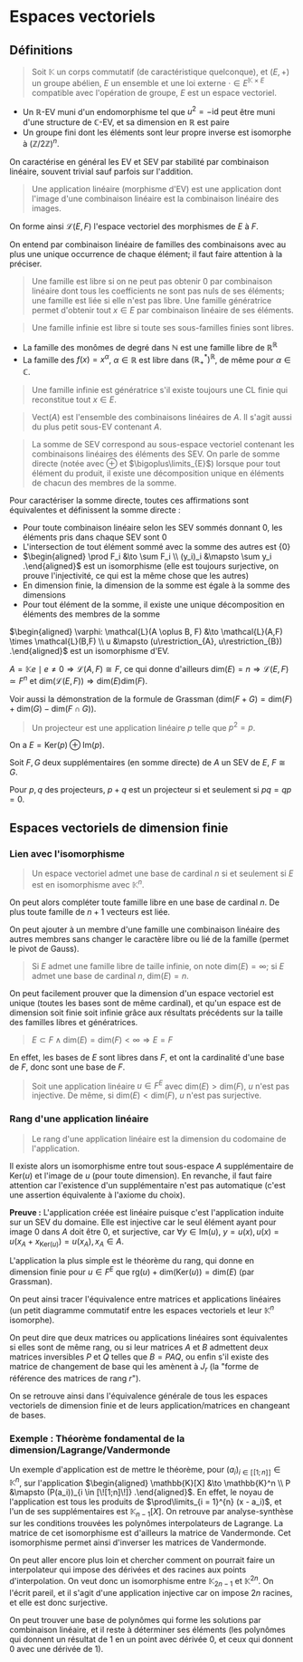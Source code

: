 # Espaces vectoriels
## Définitions
> Soit $\mathbb{K}$ un corps commutatif (de caractéristique quelconque),
> et $(E,+)$ un groupe abélien, $E$ un ensemble et une loi externe $\cdot \in E^{\mathbb{K} \times E}$
> compatible avec l'opération de groupe, $E$ est un espace vectoriel.

- Un $\mathbb{R}$-EV muni d'un endomorphisme tel que $u^2 = - \text{id}$ peut
  être muni d'une structure de $\mathbb{C}$-EV, et sa dimension en $\mathbb{R}$
  est paire
- Un groupe fini dont les éléments sont leur propre inverse est isomorphe à
  $(\mathbb{Z} / 2 \mathbb{Z})^n$.

On caractérise en général les EV et SEV par stabilité par combinaison linéaire,
souvent trivial sauf parfois sur l'addition.

> Une application linéaire (morphisme d'EV) est une application dont l'image d'une
> combinaison linéaire est la combinaison linéaire des images.

On forme ainsi $\mathcal{L}(E,F)$ l'espace vectoriel des morphismes de $E$ à
$F$.

On entend par combinaison linéaire de familles des combinaisons avec au plus une unique
occurrence de chaque élément; il faut faire attention à la préciser.

> Une famille est libre si on ne peut pas obtenir $0$ par combinaison linéaire
> dont tous les coefficients ne sont pas nuls de ses éléments; une famille est
> liée si elle n'est pas libre. Une famille génératrice permet d'obtenir tout $x
> \in E$ par combinaison linéaire de ses éléments.

> Une famille infinie est libre si toute ses sous-familles finies sont libres.

- La famille des monômes de degré dans $\mathbb{N}$ est une famille libre de $\mathbb{R}^{\mathbb{R}}$
- La famille des $f(x) = x^{\alpha}$, $\alpha \in \mathbb{R}$ est libre dans $(\mathbb{R}_{+}^{\ast})^{\mathbb{R}}$,
  de même pour $\alpha \in \mathbb{C}$.

> Une famille infinie est génératrice s'il existe toujours une CL finie qui
> reconstitue tout $x \in E$.

> $\text{Vect}(A)$ est l'ensemble des combinaisons linéaires de $A$. Il s'agit
> aussi du plus petit sous-EV contenant $A$.

> La somme de SEV correspond au sous-espace vectoriel contenant les combinaisons
> linéaires des éléments des SEV. On parle de somme directe (notée avec $\oplus$
> et $\bigoplus\limits_{E}$) lorsque pour tout élément du produit, il existe une
> décomposition unique en éléments de chacun des membres de la somme.

Pour caractériser la somme directe, toutes ces affirmations sont équivalentes et
définissent la somme directe :
- Pour toute combinaison linéaire selon les SEV sommés donnant $0$, les éléments
  pris dans chaque SEV sont $0$
- L'intersection de tout élément sommé avec la somme des autres est $\{0\}$
- $\begin{aligned} \prod F_i &\to \sum F_i \\ (y_i)_i &\mapsto \sum y_i .\end{aligned}$
  est un isomorphisme (elle est toujours surjective, on prouve l'injectivité, ce
  qui est la même chose que les autres)
- En dimension finie, la dimension de la somme est égale à la somme des
  dimensions
- Pour tout élément de la somme, il existe une unique décomposition en éléments
  des membres de la somme

$\begin{aligned} \varphi: \mathcal{L}(A \oplus B, F) &\to \mathcal{L}(A,F) \times \mathcal{L}(B,F) \\ u &\mapsto (u\restriction_{A}, u\restriction_{B}) .\end{aligned}$
est un isomorphisme d'EV.

$A = \mathbb{K} e \mid e \neq 0 \Rightarrow \mathcal{L}(A,F) \cong F$,
ce qui donne d'ailleurs $\text{dim}(E) = n \Rightarrow \mathcal{L}(E,F) \simeq F^n$
et $\text{dim}(\mathcal{L}(E,F)) \Rightarrow \text{dim}(E) \text{dim}(F)$.

Voir aussi la démonstration de la formule de Grassman
($\text{dim}(F + G) = \text{dim}(F) + \text{dim}(G) - \text{dim}(F \cap G)$).

> Un projecteur est une application linéaire $p$ telle que $p^2 = p$.

On a $E = \text{Ker}(p) \oplus \text{Im}(p)$.

Soit $F,G$ deux supplémentaires (en somme directe) de $A$ un SEV de $E$, $F \cong G$.

Pour $p, q$ des projecteurs, $p + q$ est un projecteur si et seulement si $pq = qp = 0$.

## Espaces vectoriels de dimension finie
### Lien avec l'isomorphisme
> Un espace vectoriel admet une base de cardinal $n$ si et seulement si $E$ est en
> isomorphisme avec $\mathbb{K}^{n}$.

On peut alors compléter toute famille libre en une base de cardinal $n$.
De plus toute famille de $n + 1$ vecteurs est liée.

On peut ajouter à un membre d'une famille une combinaison linéaire des autres
membres sans changer le caractère libre ou lié de la famille (permet le pivot de
Gauss).

> Si $E$ admet une famille libre de taille infinie, on note $\text{dim}(E) = \infty$;
> si $E$ admet une base de cardinal $n$, $\text{dim}(E) = n$.

On peut facilement prouver que la dimension d'un espace vectoriel est unique
(toutes les bases sont de même cardinal), et qu'un espace est de dimension soit
finie soit infinie grâce aux résultats précédents sur la taille des familles
libres et génératrices.

> $E \subset F \land \text{dim}(E) = \text{dim}(F) < \infty \Rightarrow E = F$

En effet, les bases de $E$ sont libres dans $F$, et ont la cardinalité d'une
base de $F$, donc sont une base de $F$.

> Soit une application linéaire $u \in F^{E}$ avec $\text{dim}(E) > \text{dim}(F)$,
> $u$ n'est pas injective. De même, si $\text{dim}(E) < \text{dim}(F)$,
> $u$ n'est pas surjective.

### Rang d'une application linéaire
> Le rang d'une application linéaire est la dimension du codomaine de
> l'application.

Il existe alors un isomorphisme entre tout sous-espace $A$ supplémentaire de $\text{Ker}(u)$
et l'image de $u$ (pour toute dimension). En revanche, il faut faire attention
car l'existence d'un supplémentaire n'est pas automatique (c'est une assertion
équivalente à l'axiome du choix).

__Preuve :__ L'application créée est linéaire puisque c'est l'application
induite sur un SEV du domaine. Elle est injective car le seul élément ayant pour
image $0$ dans $A$ doit être $0$, et surjective, car $\forall y \in \text{Im}(u)$,
$y = u(x), u(x) = u(x_A + x_{\text{Ker}(u)}) = u(x_A), x_A \in A$.

L'application la plus simple est le théorème du rang, qui donne en dimension
finie pour $u \in F^{E}$ que $\text{rg}(u) + \text{dim}(\text{Ker}(u)) = \text{dim}(E)$
(par Grassman).

On peut ainsi tracer l'équivalence entre matrices et applications linéaires
(un petit diagramme commutatif entre les espaces vectoriels et leur $\mathbb{K}^n$
isomorphe).

On peut dire que deux matrices ou applications linéaires sont équivalentes
si elles sont de même rang, ou si leur matrices $A$ et $B$ admettent deux
matrices inversibles $P$ et $Q$ telles que $B = PAQ$, ou enfin s'il existe des
matrice de changement de base qui les amènent à $J_r$ (la "forme de référence
des matrices de rang $r$").

On se retrouve ainsi dans l'équivalence générale de tous les espaces vectoriels
de dimension finie et de leurs application/matrices en changeant de bases.

### Exemple : Théorème fondamental de la dimension/Lagrange/Vandermonde

Un exemple d'application est de mettre le théorème, pour $(a_i)_{i \in [\![1;n]\!]} \in \mathbb{K}^{n}$,
sur l'application $\begin{aligned} \mathbb{K}[X] &\to \mathbb{K}^n \\ P &\mapsto (P(a_i))_{i \in [\![1;n]\!]} .\end{aligned}$.
En effet, le noyau de l'application est tous les produits de $\prod\limits_{i = 1}^{n} (x - a_i)$,
et l'un de ses supplémentaires est $\mathbb{K}_{n-1}[X]$. On retrouve par
analyse-synthèse sur les conditions trouvées les polynômes interpolateurs de
Lagrange. La matrice de cet isomorphisme est d'ailleurs la matrice de
Vandermonde. Cet isomorphisme permet ainsi d'inverser les matrices de
Vandermonde.

On peut aller encore plus loin et chercher comment on pourrait faire un
interpolateur qui impose des dérivées et des racines aux points d'interpolation.
On veut donc un isomorphisme entre $\mathbb{K}_{2n-1}$ et $\mathbb{K}^{2n}$. On
l'écrit pareil, et il s'agit d'une application injective car on impose $2n$
racines, et elle est donc surjective.

On peut trouver une base de polynômes qui forme les solutions par combinaison
linéaire, et il reste à déterminer ses éléments (les polynômes qui donnent un
résultat de $1$ en un point avec dérivée $0$, et ceux qui donnent $0$ avec une
dérivée de $1$).
